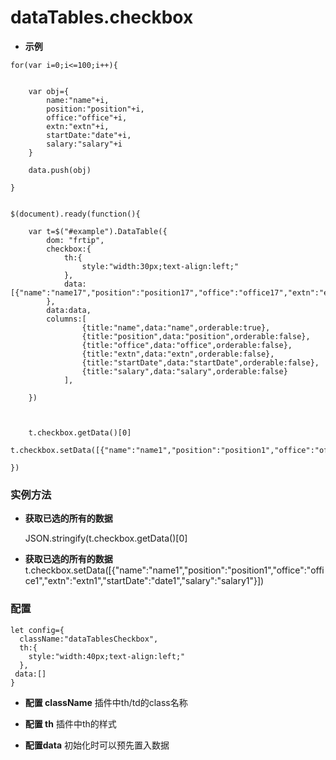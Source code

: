 # dataTables.checkbox
+ **示例**

``` var data=[]
for(var i=0;i<=100;i++){


	var obj={
		name:"name"+i,
		position:"position"+i,
		office:"office"+i,
		extn:"extn"+i,
		startDate:"date"+i,
		salary:"salary"+i
	}

	data.push(obj)

}         


$(document).ready(function(){

	var t=$("#example").DataTable({
        dom: "frtip",
        checkbox:{
			th:{
				style:"width:30px;text-align:left;"
			},
			data:[{"name":"name17","position":"position17","office":"office17","extn":"extn17","startDate":"date17","salary":"salary17"}]
        },
        data:data,
		columns:[
				{title:"name",data:"name",orderable:true},
				{title:"position",data:"position",orderable:false},
				{title:"office",data:"office",orderable:false},
				{title:"extn",data:"extn",orderable:false},
				{title:"startDate",data:"startDate",orderable:false},
				{title:"salary",data:"salary",orderable:false}
			],

	})



	t.checkbox.getData()[0]
	t.checkbox.setData([{"name":"name1","position":"position1","office":"office1","extn":"extn1","startDate":"date1","salary":"salary1"}])

})
```
### 实例方法

+ **获取已选的所有的数据**

	JSON.stringify(t.checkbox.getData()[0]

+ **获取已选的所有的数据**
	t.checkbox.setData([{"name":"name1","position":"position1","office":"office1","extn":"extn1","startDate":"date1","salary":"salary1"}])

### 配置
```	
let config={
  className:"dataTablesCheckbox",
  th:{
    style:"width:40px;text-align:left;"
  },
 data:[]
}

```
+ **配置 className**
 插件中th/td的class名称
 
 + **配置 th**
 插件中th的样式
 
 + **配置data**
 初始化时可以预先置入数据


